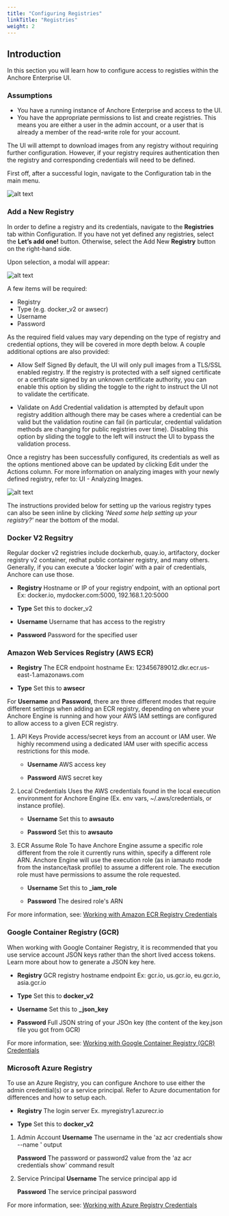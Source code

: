 ```yaml
---
title: "Configuring Registries"
linkTitle: "Registries"
weight: 2
---
```


## Introduction

In this section you will learn how to configure access to registies within the Anchore Enterprise UI.

### Assumptions

- You have a running instance of Anchore Enterprise and access to the UI.
- You have the appropriate permissions to list and create registries. This means you are either a user in the admin account, or a user that is already a member of the read-write role for your account.

The UI will attempt to download images from any registry without requiring further configuration. However, if your registry requires authentication then the registry and corresponding credentials will need to be defined.

First off, after a successful login, navigate to the Configuration tab in the main menu.

![alt text](/UIMenuConfigTab.png)

### Add a New Registry

In order to define a registry and its credentials, navigate to the **Registries** tab within Configuration. If you have not yet defined any registries, select the **Let’s add one!** button. Otherwise, select the Add New **Registry** button on the right-hand side.

Upon selection, a modal will appear:

![alt text](/UIAddNewRegistry.png)

A few items will be required:

- Registry
- Type (e.g. docker_v2 or awsecr)
- Username
- Password

As the required field values may vary depending on the type of registry and credential options, they will be covered in more depth below. A couple additional options are also provided:

- Allow Self Signed
  By default, the UI will only pull images from a TLS/SSL enabled registry. If the registry is protected with a self signed certificate or a certificate signed by an unknown certificate authority, you can enable this option by sliding the toggle to the right to instruct the UI not to validate the certificate.

- Validate on Add
  Credential validation is attempted by default upon registry addition although there may be cases where a credential can be valid but the validation routine can fail (in particular, credential validation methods are changing for public registries over time). Disabling this option by sliding the toggle to the left will instruct the UI to bypass the validation process.

Once a registry has been successfully configured, its credentials as well as the options mentioned above can be updated by clicking Edit under the Actions column. For more information on analyzing images with your newly defined registry, refer to: UI - Analyzing Images.

![alt text](/UIRegistriesTab.png)

The instructions provided below for setting up the various registry types can also be seen inline by clicking *'Need some help setting up your registry?'* near the bottom of the modal.

### Docker V2 Regsitry

Regular docker v2 registries include dockerhub, quay.io, artifactory, docker registry v2 container, redhat public container registry, and many others. Generally, if you can execute a ‘docker login’ with a pair of credentials, Anchore can use those.

- **Registry**
  Hostname or IP of your registry endpoint, with an optional port
  Ex: docker.io, mydocker.com:5000, 192.168.1.20:5000

- **Type**
  Set this to docker_v2

- **Username**
  Username that has access to the registry

- **Password**
  Password for the specified user

### Amazon Web Services Registry (AWS ECR)

- **Registry**
  The ECR endpoint hostname
  Ex: 123456789012.dkr.ecr.us-east-1.amazonaws.com

- **Type**
  Set this to **awsecr**

For **Username** and **Password**, there are three different modes that require different settings when adding an ECR registry, depending on where your Anchore Engine is running and how your AWS IAM settings are configured to allow access to a given ECR registry.

1. API Keys
    Provide access/secret keys from an account or IAM user. We highly recommend using a dedicated IAM user with specific access restrictions for this mode.

    - **Username**
      AWS access key

    - **Password**
      AWS secret key

2. Local Credentials
    Uses the AWS credentials found in the local execution environment for Anchore Engine (Ex. env vars, ~/.aws/credentials, or instance profile).

    - **Username**
      Set this to **awsauto**

    - **Password**
      Set this to **awsauto**

3. ECR Assume Role
    To have Anchore Engine assume a specific role different from the role it currently runs within, specify a different role ARN. Anchore Engine will use the execution role (as in iamauto mode from the instance/task profile) to assume a different role. The execution role must have permissions to assume the role requested.

    - **Username**
      Set this to **_iam_role**

    - **Password**
      The desired role's ARN

For more information, see: [Working with Amazon ECR Registry Credentials](/docs/using/cli_usage/registries/ecr_configuration)


### Google Container Registry (GCR)

When working with Google Container Registry, it is recommended that you use service account JSON keys rather than the short lived access tokens. Learn more about how to generate a JSON key here.

- **Registry**
  GCR registry hostname endpoint
  Ex: gcr.io, us.gcr.io, eu.gcr.io, asia.gcr.io

- **Type**
  Set this to **docker_v2**

- **Username**
  Set this to **_json_key**

- **Password**
  Full JSON string of your JSOn key (the content of the key.json file you got from GCR)

For more information, see: [Working with Google Container Registry (GCR) Credentials](/docs/using/cli_usage/registries/gcr_configuration)

### Microsoft Azure Registry

To use an Azure Registry, you can configure Anchore to use either the admin credential(s) or a service principal. Refer to Azure documentation for differences and how to setup each.

- **Registry**
  The login server
  Ex. myregistry1.azurecr.io

- **Type**
  Set this to **docker_v2**

1. Admin Account
    **Username**
        The username in the 'az acr credentials show --name <registry name>' output

    **Password**
        The password or password2 value from the 'az acr credentials show' command result

2. Service Principal
    **Username**
        The service principal app id
    
    **Password**
        The service principal password

For more information, see: [Working with Azure Registry Credentials](/docs/using/cli_usage/registries/acr_configuration)